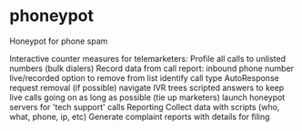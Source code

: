 phoneypot
=========

Honeypot for phone spam


Interactive counter measures for telemarketers:
  Profile all calls to unlisted numbers (bulk dialers)
  Record data from call report:
    inbound phone number
    live/recorded
    option to remove from list
    identify call type
  AutoResponse
    request removal (if possible)
    navigate IVR trees
    scripted answers to keep live calls going on as long as possible (tie up marketers)
    launch honeypot servers for 'tech support' calls
  Reporting
    Collect data with scripts (who, what, phone, ip, etc)
    Generate complaint reports with details for filing
